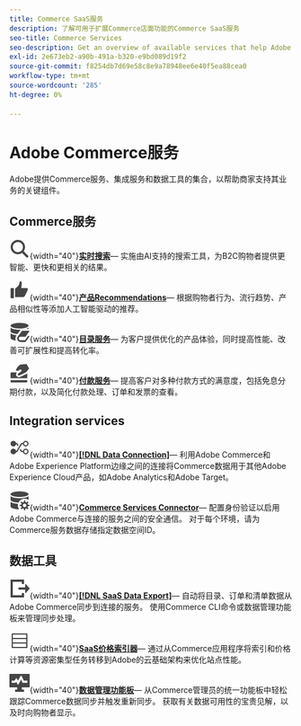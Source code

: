 ```yaml
---
title: Commerce SaaS服务
description: 了解可用于扩展Commerce店面功能的Commerce SaaS服务
seo-title: Commerce Services
seo-description: Get an overview of available services that help Adobe Commerce merchants extend storefront capabilities to support key components of their business.
exl-id: 2e673eb2-a90b-491a-b320-e9bd089d19f2
source-git-commit: f8254db7d69e58c8e9a78948ee6e40f5ea88cea0
workflow-type: tm+mt
source-wordcount: '285'
ht-degree: 0%

---
```


# Adobe Commerce服务

Adobe提供Commerce服务、集成服务和数据工具的集合，以帮助商家支持其业务的关键组件。

## Commerce服务

![搜索](../landing/assets/icon-magnify.svg){width="40"}**[实时搜索](https://experienceleague.adobe.com/en/docs/commerce-merchant-services/live-search/overview)**— 实施由AI支持的搜索工具，为B2C购物者提供更智能、更快和更相关的结果。

![Thumbs-up](../landing/assets/icon-thumbs-up.svg){width="40"}**[产品Recommendations](https://experienceleague.adobe.com/en/docs/commerce-merchant-services/product-recommendations/overview)**— 根据购物者行为、流行趋势、产品相似性等添加人工智能驱动的推荐。

![连接的服务的目录数据](../landing/assets/icon-data-book.svg){width="40"}**[目录服务](https://experienceleague.adobe.com/en/docs/commerce-merchant-services/catalog-service/overview)**— 为客户提供优化的产品体验，同时提高性能、改善可扩展性和提高转化率。

![付款方式](../landing/assets/icon-credit-card.svg){width="40"}**[付款服务](https://experienceleague.adobe.com/en/docs/commerce-merchant-services/payment-services/overview)**— 提高客户对多种付款方式的满意度，包括免息分期付款，以及简化付款处理、订单和发票的查看。

## Integration services

![将数据传输到平台](../landing/assets/icon-transfer-to-platform.svg){width="40"}**[[!DNL Data Connection]](https://experienceleague.adobe.com/en/docs/commerce-merchant-services/data-connection/overview)**— 利用Adobe Commerce和Adobe Experience Platform边缘之间的连接将Commerce数据用于其他Adobe Experience Cloud产品，如Adobe Analytics和Adobe Target。

![数据连接](../landing/assets/icon-data-setting.svg){width="40"}**[Commerce Services Connector](https://experienceleague.adobe.com/en/docs/commerce-merchant-services/user-guides/integration-services/saas)**— 配置身份验证以启用Adobe Commerce与连接的服务之间的安全通信。 对于每个环境，请为Commerce服务数据存储指定数据空间ID。

## 数据工具

![SaaS数据导出信息源管理](../landing/assets/icon-export.svg){width="40"}**[[!DNL SaaS Data Export]](https://experienceleague.adobe.com/en/docs/commerce-merchant-services/saas-data-export/overview)**— 自动将目录、订单和清单数据从Adobe Commerce同步到连接的服务。 使用Commerce CLI命令或数据管理功能板来管理同步处理。

![产品价格信息源](../landing/assets/icon-feed.svg){width="40"}**[SaaS价格索引器](https://experienceleague.adobe.com/en/docs/commerce-merchant-services/price-indexer/price-indexing)**— 通过从Commerce应用程序将索引和价格计算等资源密集型任务转移到Adobe的云基础架构来优化站点性能。

![监控数据同步](../landing/assets/icon-monitoring.svg){width="40"}**[数据管理功能板](https://experienceleague.adobe.com/en/docs/commerce-admin/systems/data-transfer/data-dashboard)**— 从Commerce管理员的统一功能板中轻松跟踪Commerce数据同步并触发重新同步。 获取有关数据可用性的宝贵见解，以及时向购物者显示。
